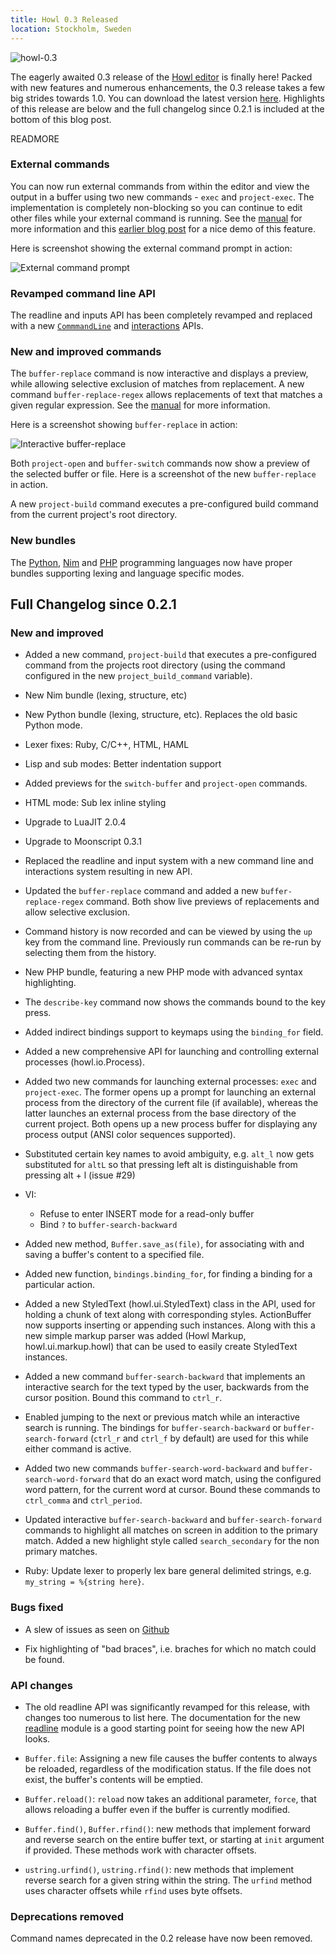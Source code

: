 ```yaml
---
title: Howl 0.3 Released
location: Stockholm, Sweden
---
```


![howl-0.3](/images/blog/0-3-released/howl-0.3.png)

The eagerly awaited 0.3 release of the [Howl editor](http://howl.io) is finally
here! Packed with new features and numerous enhancements, the 0.3 release takes
a few big strides towards 1.0. You can download the latest version
[here](/getit.html). Highlights of this release are below and the full changelog
since 0.2.1 is included at the bottom of this blog post.

READMORE

### External commands

You can now run external commands from within the editor and view the output in
a buffer using two new commands - `exec` and `project-exec`. The implementation
is completely non-blocking so you can continue to edit other files while your
external command is running. See the [manual](/doc/manual/running_commands.html)
for more information and this
[earlier blog post](/blog/2014/11/13/external-commands-support.html) for a nice
demo of this feature.

Here is screenshot showing the external command prompt in
action:

![External command prompt](/images/doc/exec-prompt.png)

### Revamped command line API

The readline and inputs API has been completely revamped and replaced with a new
[`CommmandLine`](/doc/api/ui/command_line.html) and
[interactions](/doc/api/interact.html) APIs.

### New and improved commands

The `buffer-replace` command is now interactive and displays a preview, while
allowing selective exclusion of matches from replacement. A new command
`buffer-replace-regex` allows replacements of text that matches a given regular
expression. See the
[manual](/doc/manual/editing.html#replacement) for more information.

Here is a screenshot showing `buffer-replace` in action:

![Interactive buffer-replace](/images/doc/buffer-replace.png)

Both `project-open` and `buffer-switch` commands now show a preview of the
selected buffer or file. Here is a screenshot of the new `buffer-replace` in
action.

A new `project-build` command executes a pre-configured build command from the
current project's root directory.

### New bundles

The [Python](http://python.org/), [Nim](http://nim-lang.org) and
[PHP](http://php.net) programming languages now have proper bundles supporting
lexing and language specific modes.

## Full Changelog since 0.2.1

### New and improved


- Added a new command, `project-build` that executes a pre-configured command
from the projects root directory (using the command configured in the new
`project_build_command` variable).

- New Nim bundle (lexing, structure, etc)

- New Python bundle (lexing, structure, etc). Replaces the old basic Python
mode.

- Lexer fixes: Ruby, C/C++, HTML, HAML

- Lisp and sub modes: Better indentation support

- Added previews for the `switch-buffer` and `project-open` commands.

- HTML mode: Sub lex inline styling

- Upgrade to LuaJIT 2.0.4

- Upgrade to Moonscript 0.3.1

- Replaced the readline and input system with a new command line and
interactions system resulting in new API.

- Updated the `buffer-replace` command and added a new `buffer-replace-regex`
command. Both show live previews of replacements and allow selective exclusion.

- Command history is now recorded and can be viewed by using the `up` key from
the command line. Previously run commands can be re-run by selecting them from
the history.

- New PHP bundle, featuring a new PHP mode with advanced syntax highlighting.

- The `describe-key` command now shows the commands bound to the key press.

- Added indirect bindings support to keymaps using the `binding_for` field.

- Added a new comprehensive API for launching and controlling external processes
(howl.io.Process).

- Added two new commands for launching external processes: `exec` and
`project-exec`. The former opens up a prompt for launching an external process
from the directory of the current file (if available), whereas the latter
launches an external process from the base directory of the current project.
Both opens up a new process buffer for displaying any process output (ANSI color
sequences supported).

- Substituted certain key names to avoid ambiguity, e.g. `alt_l` now gets
substituted for `altL` so that pressing left alt is distinguishable from
pressing alt + l (issue #29)

- VI:
  * Refuse to enter INSERT mode for a read-only buffer
  * Bind `?` to `buffer-search-backward`

- Added new method, `Buffer.save_as(file)`, for associating with and saving a
buffer's content to a specified file.

- Added new function, `bindings.binding_for`, for finding a binding for a
particular action.

- Added a new StyledText (howl.ui.StyledText) class in the API, used for holding
a chunk of text along with corresponding styles. ActionBuffer now supports
inserting or appending such instances. Along with this a new simple markup
parser was added (Howl Markup, howl.ui.markup.howl) that can be used to easily
create StyledText instances.

- Added a new command `buffer-search-backward` that implements an interactive
search for the text typed by the user, backwards from the cursor position. Bound
this command to `ctrl_r`.

- Enabled jumping to the next or previous match while an interactive search is
running. The bindings for `buffer-search-backward` or `buffer-search-forward`
(`ctrl_r` and `ctrl_f` by default) are used for this while either command is
active.

- Added two new commands `buffer-search-word-backward` and
`buffer-search-word-forward` that do an exact word match, using the configured
word pattern, for the current word at cursor. Bound these commands to
`ctrl_comma` and `ctrl_period`.

- Updated interactive `buffer-search-backward` and `buffer-search-forward`
commands to highlight all matches on screen in addition to the primary match.
Added a new highlight style called `search_secondary` for the non primary
matches.

- Ruby: Update lexer to properly lex bare general delimited strings, e.g.
`my_string = %{string here}`.

### Bugs fixed

- A slew of issues as seen on [Github](https://github.com/nilnor/howl/issues?utf8=%E2%9C%93&q=created%3A%3E2015-05-09+created%3A%3C2015-08-25+state%3Aclosed++type%3Aissue)

- Fix highlighting of "bad braces", i.e. braches for which no match could be
found.

### API changes

- The old readline API was significantly revamped for this release, with changes
too numerous to list here. The documentation for the new
[readline](/doc/api/interact.html) module is a good starting point
for seeing how the new API looks.

- `Buffer.file`: Assigning a new file causes the buffer contents to always be
reloaded, regardless of the modification status. If the file does not exist, the
buffer's contents will be emptied.

- `Buffer.reload()`: `reload` now takes an additional parameter, `force`, that
allows reloading a buffer even if the buffer is currently modified.

- `Buffer.find()`, `Buffer.rfind()`: new methods that implement forward and
reverse search on the entire buffer text, or starting at `init` argument if
provided. These methods work with character offsets.

- `ustring.urfind()`, `ustring.rfind()`: new methods that implement reverse
search for a given string within the string. The `urfind` method uses character
offsets while `rfind` uses byte offsets.

### Deprecations removed

Command names deprecated in the 0.2 release have now been removed.
